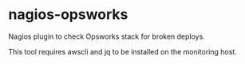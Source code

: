 nagios-opsworks
===============

Nagios plugin to check Opsworks stack for broken deploys.

This tool requires awscli and jq to be installed on the monitoring host.
